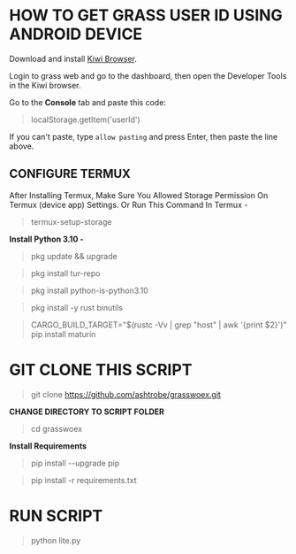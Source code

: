 # **HOW TO GET GRASS USER ID USING ANDROID DEVICE**  

Download and install [Kiwi Browser](https://play.google.com/store/apps/details?id=com.kiwibrowser.browser&hl=en).

Login to grass web and go to the dashboard, then open the Developer Tools in the Kiwi browser.

Go to the **Console** tab and paste this code:

> localStorage.getItem('userId')

If you can't paste, type `allow pasting` and press Enter, then paste the line above.

## **CONFIGURE TERMUX**

After Installing Termux, Make Sure You Allowed Storage Permission On Termux (device app) Settings. Or Run This Command In Termux -

> termux-setup-storage

**Install Python 3.10 -**

> pkg update && upgrade
 
> pkg install tur-repo
 
> pkg install python-is-python3.10

> pkg install -y rust binutils
 
> CARGO_BUILD_TARGET="$(rustc -Vv | grep "host" | awk '{print $2}')" pip install maturin

# **GIT CLONE THIS SCRIPT**

> git clone https://github.com/ashtrobe/grasswoex.git

**CHANGE DIRECTORY TO SCRIPT FOLDER**

> cd grasswoex

**Install Requirements**

> pip install --upgrade pip

> pip install -r requirements.txt

# RUN SCRIPT
> python lite.py

